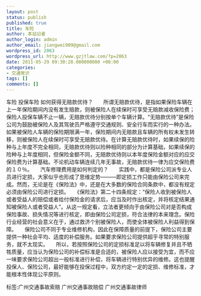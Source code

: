 ```yaml
---
layout: post
status: publish
published: true
title: 车险
author: 本站记者
author_login: admin
author_email: jiangwei909@gmail.com
wordpress_id: 2063
wordpress_url: http://www.gzjtlaw.com/?p=2063
date: 2011-05-29 09:30:28.000000000 +08:00
categories:
- 交通常识
tags: []
comments: []
---
```

车险 投保车险 如何获得无赔款优待？　　所谓无赔款优待，是指如果保险车辆在上一年保险期间内没有发生赔款，则被保险人在续保时可享受无赔款减收保险费；保险人投保车辆不止一辆，无赔款优待分别按单个车辆计算。&ldquo;无赔款优待&rdquo;是保险公司为鼓励被保险人及其驾驶员严格遵守交通规则、安全行车而实行的一种办法。如果被保险人车辆的保险期限满一年，保险期间内无赔款且车辆的所有权未发生转移，则被保险人在续保时可享受无赔款优待。在计算无赔款优待时，如果续保的险种与上年度不完全相同，无赔款优待则以险种相同的部分为计算基础，如果续保的险种与上年度相同，但保险金额不同，无赔款优待则以本年度保险金额对应的应交保险费为计算基础。不论机动车辆连续几年无事故，无赔款优待一律为应交保险费的１０％。　　汽车修理费用是如何判定的？　　实践中，都是保险公司派专业人员进行定损，大家似乎也形成了思维定势&mdash;&mdash;&mdash;即定损工作只能由保险公司来完成。然而，无论是在《保险法》中，还是在大多数的保险合同条款中，都没有规定必须由保险公司进行定损。　　《保险法》第二十四条规定：&ldquo;保险人收到被保险人或者受益人的赔偿或者给付保险金的请求后，应当及时作出核定，并将核定结果通知被保险人或者受益人&rdquo;。从这一规定看，立法者更倾向于由保险公司对是否构成保险事故、损失情况等进行核定，即由保险公司定损，符合法律的本来理念。保险行业经营的社会意义在于，通过救济个别被保险人，而使全体被保险人利益得到保障。　　保险公司不同于专业维修机构，因此在保障质量的前提下，保险公司主要提供一种社会平均、适度的补偿服务。如果要求保险公司提供超乎寻常的特别服务，就不太现实。　　所以，若按照保险公司的定损标准足以将车辆修复并且不牺牲质量，应当认为保险公司的补偿标准是合适的，被保险人应以接受为宜，而不应一味要求保险公司超出一般标准进行补偿，将车辆进行特别优异的维修。这也提醒投保人、保险公司，最好能够在投保过程中，双方约定一定的定损、维修标准，才能根本性体现公平原则。标签:广州交通事故索赔 广州交通事故赔偿 广州交通事故律师
